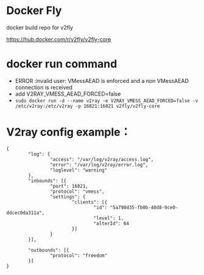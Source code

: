 # Docker Fly

docker build repo for v2fly

https://hub.docker.com/r/v2fly/v2fly-core

# docker run command
- ERROR :invalid user: VMessAEAD is enforced and a non VMessAEAD connection is received
- add V2RAY_VMESS_AEAD_FORCED=false
- `sudo docker run -d --name v2ray -e V2RAY_VMESS_AEAD_FORCED=false -v /etc/v2ray:/etc/v2ray -p 16821:16821 v2fly/v2fly-core`


# V2ray config example：
```
{
        "log": {
                "access": "/var/log/v2ray/access.log",
                "error": "/var/log/v2ray/error.log",
                "loglevel": "warning"
        },
        "inbounds": [{
                "port": 16821,
                "protocol": "vmess",
                "settings": {
                        "clients": [{
                                "id": "5a798d35-fb0b-40d8-9ce0-ddcec0da311a",
                                "level": 1,
                                "alterId": 64
                        }]
                }
        }],

        "outbounds": [{
                "protocol": "freedom"
        }]
}
```
